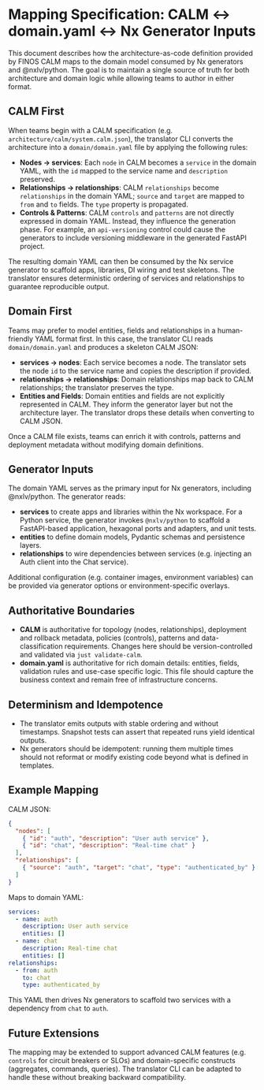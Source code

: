# Mapping Specification: CALM ↔ domain.yaml ↔ Nx Generator Inputs

This document describes how the architecture-as-code definition provided by FINOS CALM maps to the domain model consumed by Nx generators and @nxlv/python. The goal is to maintain a single source of truth for both architecture and domain logic while allowing teams to author in either format.

## CALM First

When teams begin with a CALM specification (e.g. `architecture/calm/system.calm.json`), the translator CLI converts the architecture into a `domain/domain.yaml` file by applying the following rules:

- **Nodes → services**: Each `node` in CALM becomes a `service` in the domain YAML, with the `id` mapped to the service name and `description` preserved.
- **Relationships → relationships**: CALM `relationships` become `relationships` in the domain YAML; `source` and `target` are mapped to `from` and `to` fields. The `type` property is propagated.
- **Controls & Patterns**: CALM `controls` and `patterns` are not directly expressed in domain YAML. Instead, they influence the generation phase. For example, an `api-versioning` control could cause the generators to include versioning middleware in the generated FastAPI project.

The resulting domain YAML can then be consumed by the Nx service generator to scaffold apps, libraries, DI wiring and test skeletons. The translator ensures deterministic ordering of services and relationships to guarantee reproducible output.

## Domain First

Teams may prefer to model entities, fields and relationships in a human-friendly YAML format first. In this case, the translator CLI reads `domain/domain.yaml` and produces a skeleton CALM JSON:

- **services → nodes**: Each service becomes a node. The translator sets the node `id` to the service name and copies the description if provided.
- **relationships → relationships**: Domain relationships map back to CALM relationships; the translator preserves the type.
- **Entities and Fields**: Domain entities and fields are not explicitly represented in CALM. They inform the generator layer but not the architecture layer. The translator drops these details when converting to CALM JSON.

Once a CALM file exists, teams can enrich it with controls, patterns and deployment metadata without modifying domain definitions.

## Generator Inputs

The domain YAML serves as the primary input for Nx generators, including @nxlv/python. The generator reads:

- **services** to create apps and libraries within the Nx workspace. For a Python service, the generator invokes `@nxlv/python` to scaffold a FastAPI-based application, hexagonal ports and adapters, and unit tests.
- **entities** to define domain models, Pydantic schemas and persistence layers.
- **relationships** to wire dependencies between services (e.g. injecting an Auth client into the Chat service).

Additional configuration (e.g. container images, environment variables) can be provided via generator options or environment-specific overlays.

## Authoritative Boundaries

- **CALM** is authoritative for topology (nodes, relationships), deployment and rollback metadata, policies (controls), patterns and data-classification requirements. Changes here should be version-controlled and validated via `just validate-calm`.
- **domain.yaml** is authoritative for rich domain details: entities, fields, validation rules and use-case specific logic. This file should capture the business context and remain free of infrastructure concerns.

## Determinism and Idempotence

- The translator emits outputs with stable ordering and without timestamps. Snapshot tests can assert that repeated runs yield identical outputs.
- Nx generators should be idempotent: running them multiple times should not reformat or modify existing code beyond what is defined in templates.

## Example Mapping

CALM JSON:

```json
{
  "nodes": [
    { "id": "auth", "description": "User auth service" },
    { "id": "chat", "description": "Real-time chat" }
  ],
  "relationships": [
    { "source": "auth", "target": "chat", "type": "authenticated_by" }
  ]
}
```

Maps to domain YAML:

```yaml
services:
  - name: auth
    description: User auth service
    entities: []
  - name: chat
    description: Real-time chat
    entities: []
relationships:
  - from: auth
    to: chat
    type: authenticated_by
```

This YAML then drives Nx generators to scaffold two services with a dependency from `chat` to `auth`.

## Future Extensions

The mapping may be extended to support advanced CALM features (e.g. `controls` for circuit breakers or SLOs) and domain-specific constructs (aggregates, commands, queries). The translator CLI can be adapted to handle these without breaking backward compatibility.